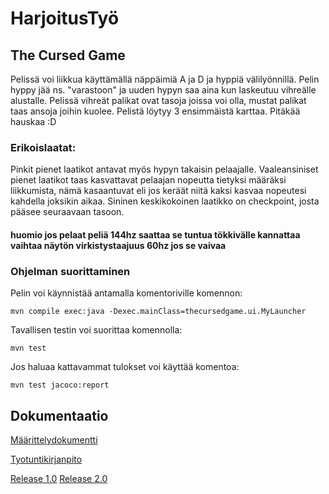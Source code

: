 # HarjoitusTyö
## The Cursed Game
Pelissä voi liikkua käyttämällä näppäimiä A ja D ja hyppiä välilyönnillä.
Pelin hyppy jää ns. "varastoon" ja uuden hypyn saa aina kun laskeutuu vihreälle alustalle.
Pelissä vihreät palikat ovat tasoja joissa voi olla, mustat palikat taas ansoja joihin kuolee.
Pelistä löytyy 3 ensimmäistä karttaa.
Pitäkää hauskaa :D

### Erikoislaatat: 
Pinkit pienet laatikot antavat myös hypyn takaisin pelaajalle.
Vaaleansiniset pienet laatikot taas kasvattavat pelaajan nopeutta tietyksi määräksi liikkumista, nämä kasaantuvat eli jos keräät niitä kaksi kasvaa nopeutesi kahdella joksikin aikaa.
Sininen keskikokoinen laatikko on checkpoint, josta pääsee seuraavaan tasoon.
#### huomio jos pelaat peliä 144hz saattaa se tuntua tökkivälle kannattaa vaihtaa näytön virkistystaajuus 60hz jos se vaivaa

### Ohjelman suorittaminen

Pelin voi käynnistää antamalla komentoriville komennon: 
```
mvn compile exec:java -Dexec.mainClass=thecursedgame.ui.MyLauncher
```
Tavallisen testin voi suorittaa komennolla:
```
mvn test
```
Jos haluaa kattavammat tulokset voi käyttää komentoa:
```
mvn test jacoco:report
```

## Dokumentaatio

[Määrittelydokumentti](https://github.com/BigJackz/ot-harjoitustyo/blob/master/Dokumentaatio/maarittelydokumentti.md)

[Tyotuntikirjanpito](https://github.com/BigJackz/ot-harjoitustyo/blob/master/Dokumentaatio/Tyotuntikirjanpito.md) 

[Release 1.0](https://github.com/BigJackz/ot-harjoitustyo/releases/tag/Viikko5)
[Release 2.0](https://github.com/BigJackz/ot-harjoitustyo/releases/tag/viikko6)

